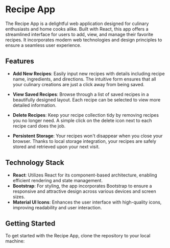 # Recipe App

The Recipe App is a delightful web application designed for culinary enthusiasts and home cooks alike. Built with React, this app offers a streamlined interface for users to add, view, and manage their favorite recipes. It incorporates modern web technologies and design principles to ensure a seamless user experience.

## Features

- **Add New Recipes**: Easily input new recipes with details including recipe name, ingredients, and directions. The intuitive form ensures that all your culinary creations are just a click away from being saved.

- **View Saved Recipes**: Browse through a list of saved recipes in a beautifully designed layout. Each recipe can be selected to view more detailed information.

- **Delete Recipes**: Keep your recipe collection tidy by removing recipes you no longer need. A simple click on the delete icon next to each recipe card does the job.

- **Persistent Storage**: Your recipes won't disappear when you close your browser. Thanks to local storage integration, your recipes are safely stored and retrieved upon your next visit.

## Technology Stack

- **React**: Utilizes React for its component-based architecture, enabling efficient rendering and state management.
- **Bootstrap**: For styling, the app incorporates Bootstrap to ensure a responsive and attractive design across various devices and screen sizes.
- **Material UI Icons**: Enhances the user interface with high-quality icons, improving readability and user interaction.

## Getting Started

To get started with the Recipe App, clone the repository to your local machine: